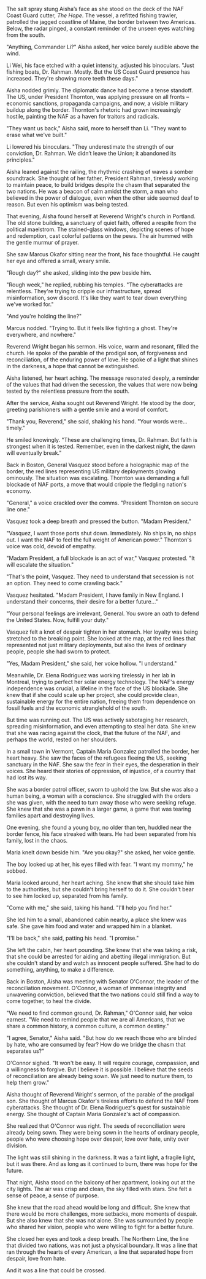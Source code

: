 The salt spray stung Aisha’s face as she stood on the deck of the NAF Coast Guard cutter, *The Hope*. The vessel, a refitted fishing trawler, patrolled the jagged coastline of Maine, the border between two Americas. Below, the radar pinged, a constant reminder of the unseen eyes watching from the south.

"Anything, Commander Li?" Aisha asked, her voice barely audible above the wind.

Li Wei, his face etched with a quiet intensity, adjusted his binoculars. "Just fishing boats, Dr. Rahman. Mostly. But the US Coast Guard presence has increased. They're showing more teeth these days."

Aisha nodded grimly. The diplomatic dance had become a tense standoff. The US, under President Thornton, was applying pressure on all fronts – economic sanctions, propaganda campaigns, and now, a visible military buildup along the border. Thornton's rhetoric had grown increasingly hostile, painting the NAF as a haven for traitors and radicals.

"They want us back," Aisha said, more to herself than Li. "They want to erase what we've built."

Li lowered his binoculars. "They underestimate the strength of our conviction, Dr. Rahman. We didn’t leave the Union; it abandoned its principles."

Aisha leaned against the railing, the rhythmic crashing of waves a somber soundtrack. She thought of her father, President Rahman, tirelessly working to maintain peace, to build bridges despite the chasm that separated the two nations. He was a beacon of calm amidst the storm, a man who believed in the power of dialogue, even when the other side seemed deaf to reason. But even his optimism was being tested.

That evening, Aisha found herself at Reverend Wright's church in Portland. The old stone building, a sanctuary of quiet faith, offered a respite from the political maelstrom. The stained-glass windows, depicting scenes of hope and redemption, cast colorful patterns on the pews. The air hummed with the gentle murmur of prayer.

She saw Marcus Okafor sitting near the front, his face thoughtful. He caught her eye and offered a small, weary smile.

"Rough day?" she asked, sliding into the pew beside him.

"Rough week," he replied, rubbing his temples. "The cyberattacks are relentless. They're trying to cripple our infrastructure, spread misinformation, sow discord. It's like they want to tear down everything we've worked for."

"And you're holding the line?"

Marcus nodded. "Trying to. But it feels like fighting a ghost. They're everywhere, and nowhere."

Reverend Wright began his sermon. His voice, warm and resonant, filled the church. He spoke of the parable of the prodigal son, of forgiveness and reconciliation, of the enduring power of love. He spoke of a light that shines in the darkness, a hope that cannot be extinguished.

Aisha listened, her heart aching. The message resonated deeply, a reminder of the values that had driven the secession, the values that were now being tested by the relentless pressure from the south.

After the service, Aisha sought out Reverend Wright. He stood by the door, greeting parishioners with a gentle smile and a word of comfort.

"Thank you, Reverend," she said, shaking his hand. "Your words were… timely."

He smiled knowingly. "These are challenging times, Dr. Rahman. But faith is strongest when it is tested. Remember, even in the darkest night, the dawn will eventually break."

Back in Boston, General Vasquez stood before a holographic map of the border, the red lines representing US military deployments glowing ominously. The situation was escalating. Thornton was demanding a full blockade of NAF ports, a move that would cripple the fledgling nation's economy.

"General," a voice crackled over the comms. "President Thornton on secure line one."

Vasquez took a deep breath and pressed the button. "Madam President."

"Vasquez, I want those ports shut down. Immediately. No ships in, no ships out. I want the NAF to feel the full weight of American power." Thornton's voice was cold, devoid of empathy.

"Madam President, a full blockade is an act of war," Vasquez protested. "It will escalate the situation."

"That's the point, Vasquez. They need to understand that secession is not an option. They need to come crawling back."

Vasquez hesitated. "Madam President, I have family in New England. I understand their concerns, their desire for a better future…"

"Your personal feelings are irrelevant, General. You swore an oath to defend the United States. Now, fulfill your duty."

Vasquez felt a knot of despair tighten in her stomach. Her loyalty was being stretched to the breaking point. She looked at the map, at the red lines that represented not just military deployments, but also the lives of ordinary people, people she had sworn to protect.

"Yes, Madam President," she said, her voice hollow. "I understand."

Meanwhile, Dr. Elena Rodriguez was working tirelessly in her lab in Montreal, trying to perfect her solar energy technology. The NAF's energy independence was crucial, a lifeline in the face of the US blockade. She knew that if she could scale up her project, she could provide clean, sustainable energy for the entire nation, freeing them from dependence on fossil fuels and the economic stranglehold of the south.

But time was running out. The US was actively sabotaging her research, spreading misinformation, and even attempting to steal her data. She knew that she was racing against the clock, that the future of the NAF, and perhaps the world, rested on her shoulders.

In a small town in Vermont, Captain Maria Gonzalez patrolled the border, her heart heavy. She saw the faces of the refugees fleeing the US, seeking sanctuary in the NAF. She saw the fear in their eyes, the desperation in their voices. She heard their stories of oppression, of injustice, of a country that had lost its way.

She was a border patrol officer, sworn to uphold the law. But she was also a human being, a woman with a conscience. She struggled with the orders she was given, with the need to turn away those who were seeking refuge. She knew that she was a pawn in a larger game, a game that was tearing families apart and destroying lives.

One evening, she found a young boy, no older than ten, huddled near the border fence, his face streaked with tears. He had been separated from his family, lost in the chaos.

Maria knelt down beside him. "Are you okay?" she asked, her voice gentle.

The boy looked up at her, his eyes filled with fear. "I want my mommy," he sobbed.

Maria looked around, her heart aching. She knew that she should take him to the authorities, but she couldn't bring herself to do it. She couldn't bear to see him locked up, separated from his family.

"Come with me," she said, taking his hand. "I'll help you find her."

She led him to a small, abandoned cabin nearby, a place she knew was safe. She gave him food and water and wrapped him in a blanket.

"I'll be back," she said, patting his head. "I promise."

She left the cabin, her heart pounding. She knew that she was taking a risk, that she could be arrested for aiding and abetting illegal immigration. But she couldn't stand by and watch as innocent people suffered. She had to do something, anything, to make a difference.

Back in Boston, Aisha was meeting with Senator O'Connor, the leader of the reconciliation movement. O'Connor, a woman of immense integrity and unwavering conviction, believed that the two nations could still find a way to come together, to heal the divide.

"We need to find common ground, Dr. Rahman," O'Connor said, her voice earnest. "We need to remind people that we are all Americans, that we share a common history, a common culture, a common destiny."

"I agree, Senator," Aisha said. "But how do we reach those who are blinded by hate, who are consumed by fear? How do we bridge the chasm that separates us?"

O'Connor sighed. "It won't be easy. It will require courage, compassion, and a willingness to forgive. But I believe it is possible. I believe that the seeds of reconciliation are already being sown. We just need to nurture them, to help them grow."

Aisha thought of Reverend Wright's sermon, of the parable of the prodigal son. She thought of Marcus Okafor's tireless efforts to defend the NAF from cyberattacks. She thought of Dr. Elena Rodriguez's quest for sustainable energy. She thought of Captain Maria Gonzalez's act of compassion.

She realized that O'Connor was right. The seeds of reconciliation were already being sown. They were being sown in the hearts of ordinary people, people who were choosing hope over despair, love over hate, unity over division.

The light was still shining in the darkness. It was a faint light, a fragile light, but it was there. And as long as it continued to burn, there was hope for the future.

That night, Aisha stood on the balcony of her apartment, looking out at the city lights. The air was crisp and clean, the sky filled with stars. She felt a sense of peace, a sense of purpose.

She knew that the road ahead would be long and difficult. She knew that there would be more challenges, more setbacks, more moments of despair. But she also knew that she was not alone. She was surrounded by people who shared her vision, people who were willing to fight for a better future.

She closed her eyes and took a deep breath. The Northern Line, the line that divided two nations, was not just a physical boundary. It was a line that ran through the hearts of every American, a line that separated hope from despair, love from hate.

And it was a line that could be crossed.